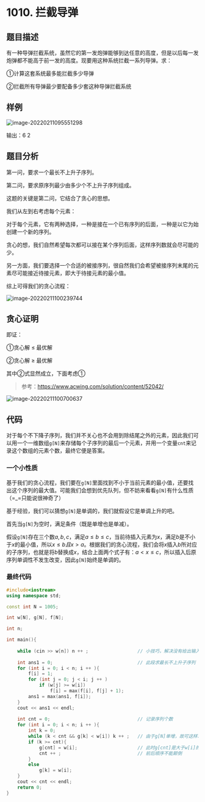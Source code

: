 # 1010. 拦截导弹

## 题目描述

有一种导弹拦截系统，虽然它的第一发炮弹能够到达任意的高度，但是以后每一发炮弹都不能高于前一发的高度。现要用这种系统拦截一系列导弹。求：

①计算这套系统最多能拦截多少导弹

②拦截所有导弹最少要配备多少套这种导弹拦截系统

## 样例

![image-20220211095551298](https://s2.loli.net/2022/02/11/Zj1hnbBWFz68rmG.png)

输出：6 2

## 题目分析

第一问，要求一个最长不上升子序列。

第二问，要求原序列最少由多少个不上升子序列组成。



这题的关键是第二问，它结合了贪心的思想。

我们从左到右考虑每个元素：

对于每个元素，它有两种选择，一种是接在一个已有序列的后面，一种是以它为始创建一个新的序列。

贪心的想，我们自然希望每次都可以接在某个序列后面，这样序列数就会尽可能的少。

另一方面，我们要选择一个合适的被接序列，很自然我们会希望被接序列末尾的元素尽可能接近待接元素，即大于待接元素的最小值。

综上可得我们的贪心流程：

![image-20220211100239744](https://s2.loli.net/2022/02/11/hbpVEFPXgkmJ85R.png)

## 贪心证明

即证：

①贪心解 $\le$ 最优解

②贪心解 $\ge$ 最优解

其中②式显然成立，下面考虑①

> 参考：https://www.acwing.com/solution/content/52042/

![image-20220211100700637](https://s2.loli.net/2022/02/11/XIjeEwLAogcQilD.png)





## 代码

对于每个不下降子序列，我们并不关心也不会用到除结尾之外的元素，因此我们可以用一个一维数组`g[N]`来存储每个子序列的最后一个元素，并用一个变量`cnt`来记录这个数组的元素个数，最终它便是答案。

### 一个小性质

基于我们的贪心流程，我们要在`g[N]`里面找到不小于当前元素的最小值，还要找出这个序列的最大值。可能我们会想到优先队列，但不妨来看看`g[N]`有什么性质（=_=只能说很神奇了）

基于经验，我们可以猜想`g[N]`是单调的，我们就假设它是单调上升的吧。

首先当`g[N]`为空时，满足条件（既是单增也是单减）。

假设`g[N]`存在三个数$a, b, c$，满足$a \le b \le c$，当前待插入元素为$x$，满足$b$是不小于$x$的最小值，所以$x \le b 且 x > a$。根据我们的贪心流程，我们会将$x$插入$b$所对应的子序列，也就是将$b$替换成$x$，结合上面两个式子有：$a < x \le c$，所以插入后原序列单调性不发生改变，因此`g[N]`始终是单调的。

### 最终代码

```cpp
#include<iostream>
using namespace std;

const int N = 1005;

int w[N], g[N], f[N];

int n;

int main(){
    
	while (cin >> w[n]) n ++ ;                  // 小技巧，解决没有给出输入个数的情况
	
	int ans1 = 0;                               // 此段求最长不上升子序列
	for (int i = 0; i < n; i ++ ){
	    f[i] = 1;
	    for (int j = 0; j < i; j ++ )
	        if (w[j] >= w[i])
	            f[i] = max(f[i], f[j] + 1);
        ans1 = max(ans1, f[i]);
	}
    cout << ans1 << endl;
    
    int cnt = 0;                                // 记录序列个数
    for (int i = 0; i < n; i ++ ){
        int k = 0;
        while (k < cnt && g[k] < w[i]) k ++ ;   // 由于g[N]单增，故可这样求
        if (k >= cnt){
            g[cnt] = w[i];                      // 此时g[cnt]是大于w[i]的最小值
            cnt ++ ;                            // 前后顺序不能颠倒
        }
        else
            g[k] = w[i];
    }
    cout << cnt << endl;
	return 0;
}
```


